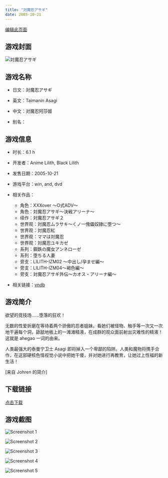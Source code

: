 ```yaml
---
title: "対魔忍アサギ"
date: 2005-10-21
---
```

[编辑此页面](https://github.com/ACG-3/ADV3-source/blob/main/source/_posts/%E5%AF%BE%E9%AD%94%E5%BF%8D%E3%82%A2%E3%82%B5%E3%82%AE.md)

## 游戏封面

![対魔忍アサギ](https%3A//pan.timero.xyz/onedrive/img_lib_001/%E5%AF%BE%E9%AD%94%E5%BF%8D%E3%82%A2%E3%82%B5%E3%82%AE_cover.avif)


## 游戏名称

- 日文：対魔忍アサギ
- 英文：Taimanin Asagi
- 中文：对魔忍阿莎姬

- 别名：


## 游戏信息

- 时长：6.1 h
- 开发者：Anime Lilith, Black Lilith
- 发售日期：2005-10-21
- 游戏平台：win, and, dvd
- 相关作品：
   - 角色：XXXover ～O式ADV～
   - 角色：対魔忍アサギ～決戦アリーナ～
   - 续作：対魔忍アサギ２
   - 世界观：対魔忍ムラサキ～くノ一傀儡奴隷に堕つ～
   - 世界观：対魔忍紅
   - 世界观：ママは対魔忍
   - 世界观：対魔忍ユキカゼ
   - 系列：鋼鉄の魔女アンネローゼ
   - 系列：堕ちる人妻
   - 旁支：LILITH-IZM02 ～中出し/孕ませ編～
   - 旁支：LILITH-IZM04～褐色編～
   - 旁支：対魔忍アサギ外伝～カオス・アリーナ編～

- 相关链接：[vndb](https://vndb.org/v731)


## 游戏简介

欲望的竞技场......堕落的狂欢！

无数的性爱折磨在等待着两个骄傲的忍者姐妹。看她们被怪物、触手等一次又一次地干遍每个洞，舔舐地板上的一滩滩精液，在成群的观众面前射出灾难性的精液！这就是 ahegao 一词的由来。

人类最强大的泰曼宁卫士 Asagi 即将掉入一个卑鄙的陷阱。人类和魔物将携手合作，在这部硬核色情视觉小说中把她干傻，并对她进行再教育，让她过上性福的新生活！

[来自 Johren 的简介]


## 下载链接

[点击下载](https://pan.timero.xyz/onedrive/adv_lib_001/%E5%AF%BE%E9%AD%94%E5%BF%8D%E3%82%A2%E3%82%B5%E3%82%AE)


## 游戏截图


![Screenshot 1](https%3A//pan.timero.xyz/onedrive/img_lib_001/%E5%AF%BE%E9%AD%94%E5%BF%8D%E3%82%A2%E3%82%B5%E3%82%AE_Screenshot_1.avif)

![Screenshot 2](https%3A//pan.timero.xyz/onedrive/img_lib_001/%E5%AF%BE%E9%AD%94%E5%BF%8D%E3%82%A2%E3%82%B5%E3%82%AE_Screenshot_2.avif)

![Screenshot 3](https%3A//pan.timero.xyz/onedrive/img_lib_001/%E5%AF%BE%E9%AD%94%E5%BF%8D%E3%82%A2%E3%82%B5%E3%82%AE_Screenshot_3.avif)

![Screenshot 4](https%3A//pan.timero.xyz/onedrive/img_lib_001/%E5%AF%BE%E9%AD%94%E5%BF%8D%E3%82%A2%E3%82%B5%E3%82%AE_Screenshot_4.avif)

![Screenshot 5](https%3A//pan.timero.xyz/onedrive/img_lib_001/%E5%AF%BE%E9%AD%94%E5%BF%8D%E3%82%A2%E3%82%B5%E3%82%AE_Screenshot_5.avif)

